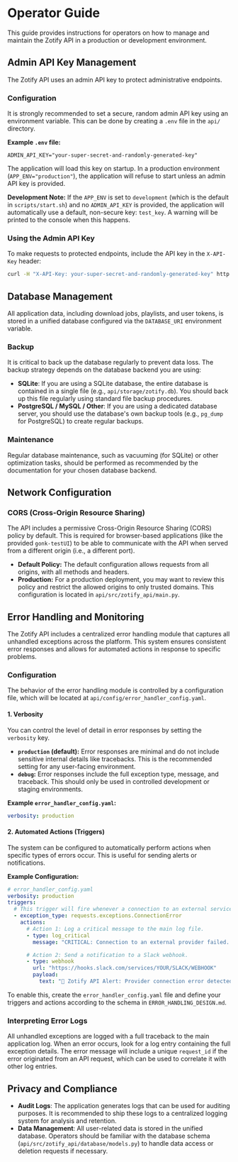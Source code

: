 # Operator Guide

This guide provides instructions for operators on how to manage and maintain the Zotify API in a production or development environment.

## Admin API Key Management

The Zotify API uses an admin API key to protect administrative endpoints.

### Configuration

It is strongly recommended to set a secure, random admin API key using an environment variable. This can be done by creating a `.env` file in the `api/` directory.

**Example `.env` file:**
```
ADMIN_API_KEY="your-super-secret-and-randomly-generated-key"
```
The application will load this key on startup. In a production environment (`APP_ENV="production"`), the application will refuse to start unless an admin API key is provided.

**Development Note:** If the `APP_ENV` is set to `development` (which is the default in `scripts/start.sh`) and no `ADMIN_API_KEY` is provided, the application will automatically use a default, non-secure key: `test_key`. A warning will be printed to the console when this happens.

### Using the Admin API Key

To make requests to protected endpoints, include the API key in the `X-API-Key` header:
```bash
curl -H "X-API-Key: your-super-secret-and-randomly-generated-key" http://localhost:8000/api/some-protected-endpoint
```

## Database Management

All application data, including download jobs, playlists, and user tokens, is stored in a unified database configured via the `DATABASE_URI` environment variable.

### Backup

It is critical to back up the database regularly to prevent data loss. The backup strategy depends on the database backend you are using:

-   **SQLite**: If you are using a SQLite database, the entire database is contained in a single file (e.g., `api/storage/zotify.db`). You should back up this file regularly using standard file backup procedures.
-   **PostgreSQL / MySQL / Other**: If you are using a dedicated database server, you should use the database's own backup tools (e.g., `pg_dump` for PostgreSQL) to create regular backups.

### Maintenance

Regular database maintenance, such as vacuuming (for SQLite) or other optimization tasks, should be performed as recommended by the documentation for your chosen database backend.

## Network Configuration

### CORS (Cross-Origin Resource Sharing)

The API includes a permissive Cross-Origin Resource Sharing (CORS) policy by default. This is required for browser-based applications (like the provided `gonk-testUI`) to be able to communicate with the API when served from a different origin (i.e., a different port).

-   **Default Policy:** The default configuration allows requests from all origins, with all methods and headers.
-   **Production:** For a production deployment, you may want to review this policy and restrict the allowed origins to only trusted domains. This configuration is located in `api/src/zotify_api/main.py`.

## Error Handling and Monitoring

The Zotify API includes a centralized error handling module that captures all unhandled exceptions across the platform. This system ensures consistent error responses and allows for automated actions in response to specific problems.

### Configuration

The behavior of the error handling module is controlled by a configuration file, which will be located at `api/config/error_handler_config.yaml`.

#### 1. Verbosity

You can control the level of detail in error responses by setting the `verbosity` key.

-   **`production` (default):** Error responses are minimal and do not include sensitive internal details like tracebacks. This is the recommended setting for any user-facing environment.
-   **`debug`:** Error responses include the full exception type, message, and traceback. This should only be used in controlled development or staging environments.

**Example `error_handler_config.yaml`:**
```yaml
verbosity: production
```

#### 2. Automated Actions (Triggers)

The system can be configured to automatically perform actions when specific types of errors occur. This is useful for sending alerts or notifications.

**Example Configuration:**
```yaml
# error_handler_config.yaml
verbosity: production
triggers:
  # This trigger will fire whenever a connection to an external service fails.
  - exception_type: requests.exceptions.ConnectionError
    actions:
      # Action 1: Log a critical message to the main log file.
      - type: log_critical
        message: "CRITICAL: Connection to an external provider failed. Check network connectivity."

      # Action 2: Send a notification to a Slack webhook.
      - type: webhook
        url: "https://hooks.slack.com/services/YOUR/SLACK/WEBHOOK"
        payload:
          text: "🚨 Zotify API Alert: Provider connection error detected!"
```
To enable this, create the `error_handler_config.yaml` file and define your triggers and actions according to the schema in `ERROR_HANDLING_DESIGN.md`.

### Interpreting Error Logs

All unhandled exceptions are logged with a full traceback to the main application log. When an error occurs, look for a log entry containing the full exception details. The error message will include a unique `request_id` if the error originated from an API request, which can be used to correlate it with other log entries.

## Privacy and Compliance

-   **Audit Logs**: The application generates logs that can be used for auditing purposes. It is recommended to ship these logs to a centralized logging system for analysis and retention.
-   **Data Management**: All user-related data is stored in the unified database. Operators should be familiar with the database schema (`api/src/zotify_api/database/models.py`) to handle data access or deletion requests if necessary.
